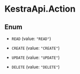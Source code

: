 # KestraApi.Action

## Enum


* `READ` (value: `"READ"`)

* `CREATE` (value: `"CREATE"`)

* `UPDATE` (value: `"UPDATE"`)

* `DELETE` (value: `"DELETE"`)


